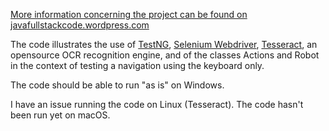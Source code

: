 [More information concerning the project can be found on javafullstackcode.wordpress.com](https://javafullstackcode.wordpress.com/, "Java Full Stack Code")

The code illustrates the use of [TestNG](https://testng.org/doc/index.html "TestNG website homepage"), [Selenium Webdriver](https://www.selenium.dev/documentation/en/webdriver/ "Selenium webdriver page"), [Tesseract](https://tesseract-ocr.github.io/tessdoc/ "Tesseract on GitHub"), an opensource OCR recognition engine, and of the classes Actions and Robot in the context of testing a navigation
using the keyboard only.

The code should be able to run "as is" on Windows.

I have an issue running the code on Linux (Tesseract).
The code hasn't been run yet on macOS.



